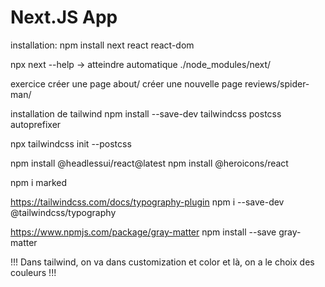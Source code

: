 # Next.JS App

installation: 
npm install next react react-dom

npx next --help -> atteindre automatique ./node_modules/next/

exercice 
créer une page about/
créer une nouvelle page reviews/spider-man/

installation de tailwind 
npm install --save-dev tailwindcss postcss autoprefixer

npx tailwindcss init --postcss

npm install @headlessui/react@latest
npm install @heroicons/react

npm i marked

https://tailwindcss.com/docs/typography-plugin
npm i --save-dev @tailwindcss/typography

https://www.npmjs.com/package/gray-matter
npm install --save gray-matter

!!! Dans tailwind, on va dans customization et color et là, on a le choix des couleurs !!!

